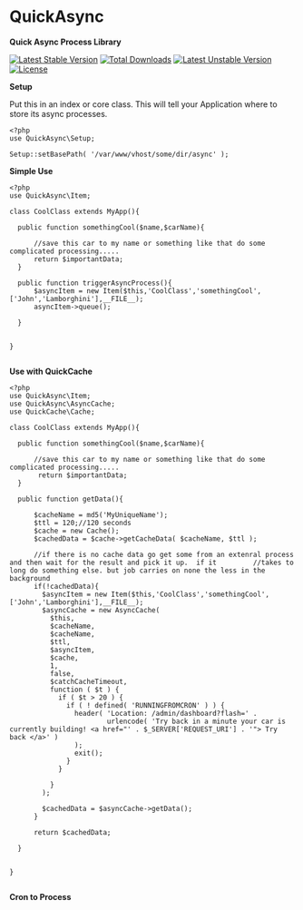 # QuickAsync
**Quick Async Process Library**

[![Latest Stable Version](https://poser.pugx.org/jrsaunders/quickasync/v/stable)](https://packagist.org/packages/jrsaunders/quickasync)
[![Total Downloads](https://poser.pugx.org/jrsaunders/quickasync/downloads)](https://packagist.org/packages/jrsaunders/quickasync)
[![Latest Unstable Version](https://poser.pugx.org/jrsaunders/quickasync/v/unstable)](https://packagist.org/packages/jrsaunders/quickasync)
[![License](https://poser.pugx.org/jrsaunders/quickasync/license)](https://packagist.org/packages/jrsaunders/quickasync)

**Setup**

Put this in an index or core class.  This will tell your Application where to store its async processes.

```
<?php
use QuickAsync\Setup;

Setup::setBasePath( '/var/www/vhost/some/dir/async' );

```

**Simple Use**

```
<?php
use QuickAsync\Item;

class CoolClass extends MyApp(){

  public function somethingCool($name,$carName){
      
      //save this car to my name or something like that do some complicated processing.....
      return $importantData;
  }
  
  public function triggerAsyncProcess(){
      $asyncItem = new Item($this,'CoolClass','somethingCool',['John','Lamborghini'],__FILE__);
      asyncItem->queue();
  
  }


}


```

**Use with QuickCache**

```
<?php
use QuickAsync\Item;
use QuickAsync\AsyncCache;
use QuickCache\Cache;

class CoolClass extends MyApp(){

  public function somethingCool($name,$carName){
      
      //save this car to my name or something like that do some complicated processing.....
       return $importantData;
  }
  
  public function getData(){
  
      $cacheName = md5('MyUniqueName');
      $ttl = 120;//120 seconds
      $cache = new Cache();
      $cachedData = $cache->getCacheData( $cacheName, $ttl );
      
      //if there is no cache data go get some from an extenral process and then wait for the result and pick it up.  if it         //takes to long do something else. but job carries on none the less in the background
      if(!cachedData){
        $asyncItem = new Item($this,'CoolClass','somethingCool',['John','Lamborghini'],__FILE__);
        $asyncCache = new AsyncCache(
          $this,
          $cacheName,
          $cacheName,
          $ttl,
          $asyncItem,
          $cache,
          1,
          false,
          $catchCacheTimeout,
          function ( $t ) {
            if ( $t > 20 ) {
              if ( ! defined( 'RUNNINGFROMCRON' ) ) {
                header( 'Location: /admin/dashboard?flash=' .
                        urlencode( 'Try back in a minute your car is currently building! <a href="' . $_SERVER['REQUEST_URI'] . '"> Try back </a>' )
                );
                exit();
              }
            }

          }
        );

        $cachedData = $asyncCache->getData();
      }
      
      return $cachedData;
  
  }


}


```

**Cron to Process**

```
```

